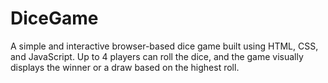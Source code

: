 # DiceGame
A simple and interactive browser-based dice game built using HTML, CSS, and JavaScript. Up to 4 players can roll the dice, and the game visually displays the winner or a draw based on the highest roll.
